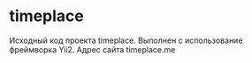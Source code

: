 # timeplace
Исходный код проекта timeplace. Выполнен с использование фреймворка Yii2.
Адрес сайта timeplace.me
